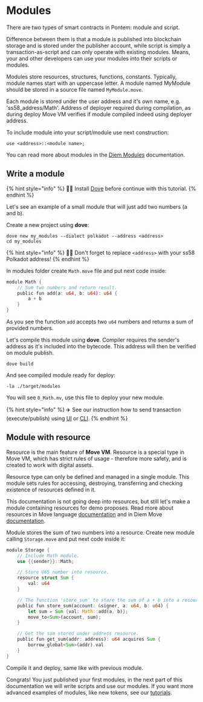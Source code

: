 # Modules

There are two types of smart contracts in Pontem: module and script.

Difference between them is that a module is published into blockchain storage and is stored under the publisher account, while script is simply a transaction-as-script and can only operate with existing modules. Means, your and other developers can use your modules into their scripts or modules.

Modules store resources, structures, functions, constants. Typically, module names start with an uppercase letter. A module named MyModule should be stored in a source file named `MyModule.move`.

Each module is stored under the user address and it's own name, e.g. 'ss58_address/Math'. Address of deployer required during compilation, as during deploy Move VM verifies if module compiled indeed using deployer address.

To include module into your script/module use next construction:

```text
use <address>::<module name>;
```

You can read more about modules in the [Diem Modules](https://developers.diem.com/docs/move/move-modules-and-scripts/) documentation.

## Write a module

{% hint style="info" %}
🧙‍♂️ Install [Dove](./compiler_&_toolset.md) before continue with this tutorial.
{% endhint %}

Let's see an example of a small module that will just add two numbers \(a and b\).

Create a new project using **dove**:

```text
dove new my_modules --dialect polkadot --address <address>
cd my_modules
```

{% hint style="info" %}
🧙‍♂️ Don't forget to replace `<address>` with your ss58 Polkadot address!
{% endhint %}

In modules folder create `Math.move` file and put next code inside:

```rust
module Math {
    // Sum two numbers and return result.
    public fun add(a: u64, b: u64): u64 {
        a + b
    }
}
```

As you see the function `add` accepts two `u64` numbers and returns a sum of provided numbers.

Let's compile this module using **dove**. Compiler requires the sender's address as it's included into the bytecode. This address will then be verified on module publish.

```text
dove build
```

And see compiled module ready for deploy:

```text
-la ./target/modules
```

You will see `0_Math.mv`, use this file to deploy your new module.

{% hint style="info" %}
✈️ See our instruction how to send transaction (execute/publish) using [UI](../getting_started/substrate.md) or [CLI](../getting_started/cli.md).
{% endhint %}

## Module with resource 

Resource is the main feature of **Move VM**. Resource is a special type in Move VM, which has strict rules of usage - therefore more safety, and is created to work with digital assets.

Resource type can only be defined and managed in a single module. This module sets rules for accessing, destroying, transferring and checking existence of resources defined in it.

This documentation is not going deep into resources, but still let's make a module containing resources for demo proposes. Read more about resources in Move language [documentation](../lang/resources.md) and in Diem Move [documentation](https://developers.diem.com/docs/move/move-structs-and-resources).
 
Module stores the sum of two numbers into a resource. Create new module calling `Storage.move` and put next code inside it: 

```rust
module Storage {
    // Include Math module.
    use {{sender}}::Math;

    // Store U65 number into resource.
    resource struct Sum {
        val: u64
    }

    // The function 'store_sum' to store the sum of a + b into a resource.
    public fun store_sum(account: &signer, a: u64, b: u64) {
        let sum = Sum {val: Math::add(a, b)};
        move_to<Sum>(account, sum);
    }

    // Get the sum stored under address resource.
    public fun get_sum(addr: address): u64 acquires Sum {
        borrow_global<Sum>(addr).val
    }
}
```

Compile it and deploy, same like with previous module.

Congrats! You just published your first modules, in the next part of this documentation we will write scripts and use our modules.
If you want more advanced examples of modules, like new tokens, see our [tutorials](/tutorials/README.md).
